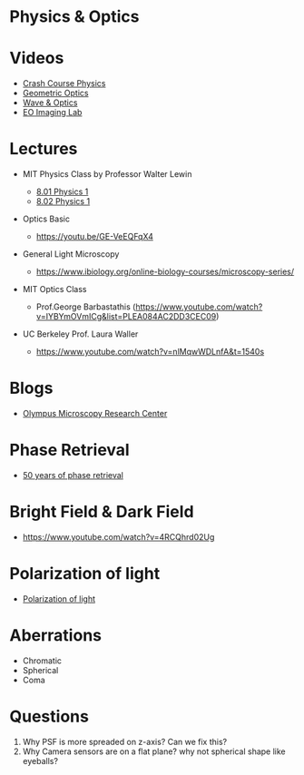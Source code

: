 # Physics & Optics

# Videos

- [Crash Course Physics](https://www.youtube.com/watch?v=ZM8ECpBuQYE&list=PL8dPuuaLjXtN0ge7yDk_UA0ldZJdhwkoV)
- [Geometric Optics](https://www.youtube.com/watch?v=Oh4m8Ees-3Q)
- [Wave & Optics](https://www.youtube.com/watch?v=wbUflBnkuiU&list=PLSrKSt8xhLVrRO5MF6hksLfu2UeZrIiYu)
- [EO Imaging Lab](https://www.youtube.com/watch?v=RfgDUV_-KP4&l)

# Lectures 

- MIT Physics Class by Professor Walter Lewin
  - [8.01 Physics 1](https://youtu.be/wWnfJ0-xXRE)
  - [8.02 Physics 1](https://youtu.be/rtlJoXxlSFE)

- Optics Basic
  - https://youtu.be/GE-VeEQFqX4

- General Light Microscopy 
  - https://www.ibiology.org/online-biology-courses/microscopy-series/

- MIT Optics Class 
  - Prof.George Barbastathis (https://www.youtube.com/watch?v=IYBYmOVmICg&list=PLEA084AC2DD3CEC09)

- UC Berkeley Prof. Laura Waller
  - https://www.youtube.com/watch?v=nlMqwWDLnfA&t=1540s

# Blogs

- [Olympus Microscopy Research Center](https://www.olympus-lifescience.com/en/microscope-resource/)

# Phase Retrieval

- [50 years of phase retrieval](https://www.youtube.com/watch?reload=9&v=qpta3UJLSdA)

# Bright Field & Dark Field

- https://www.youtube.com/watch?v=4RCQhrd02Ug

# Polarization of light

- [Polarization of light](https://www.youtube.com/watch?v=6_C8KyU67RU)

# Aberrations

- Chromatic
- Spherical
- Coma

# Questions

1. Why PSF is more spreaded on z-axis? Can we fix this?
2. Why Camera sensors are on a flat plane? why not spherical shape like eyeballs?

